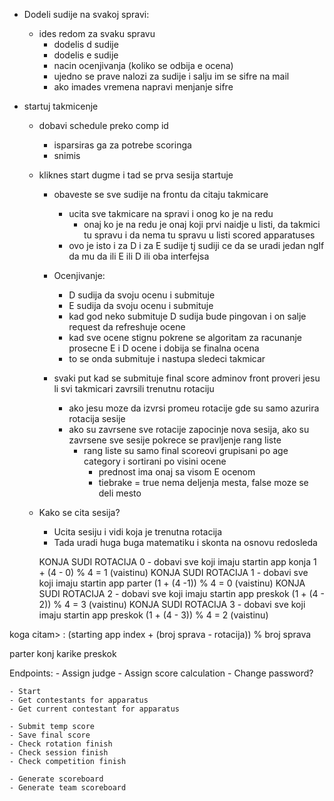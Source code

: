 - Dodeli sudije na svakoj spravi:
    - ides redom za svaku spravu
        - dodelis d sudije
        - dodelis e sudije
        - nacin ocenjivanja (koliko se odbija e ocena)
        - ujedno se prave nalozi za sudije i salju im se sifre na mail
        - ako imades vremena napravi menjanje sifre

- startuj takmicenje
    - dobavi schedule preko comp id 
        - isparsiras ga za potrebe scoringa
        - snimis
    - kliknes start dugme i tad se prva sesija startuje
        - obaveste se sve sudije na frontu da citaju takmicare
            - ucita sve takmicare na spravi i onog ko je na redu
                - onaj ko je na redu je onaj koji prvi naidje u listi, da takmici tu spravu i da nema tu spravu u listi scored apparatuses
            - ovo je isto i za D i za E sudije tj sudiji ce da se uradi jedan ngIf da mu da ili E ili D ili oba interfejsa 

        - Ocenjivanje:
            - D sudija da svoju ocenu i submituje
            - E sudija da svoju ocenu i submituje
            - kad god neko submituje D sudija bude pingovan i on salje request da refreshuje ocene
            - kad sve ocene stignu pokrene se algoritam za racunanje prosecne E i D ocene i dobija se finalna ocena
            - to se onda submituje i nastupa sledeci takmicar

        - svaki put kad se submituje final score adminov front proveri jesu li svi takmicari zavrsili trenutnu rotaciju
            - ako jesu moze da izvrsi promeu rotacije gde su samo azurira rotacija sesije
            - ako su zavrsene sve rotacije zapocinje nova sesija, ako su zavrsene sve sesije pokrece se pravljenje rang liste
                - rang liste su samo final scoreovi grupisani po age category i sortirani po visini ocene
                    - prednost ima onaj sa visom E ocenom
                    - tiebrake = true nema deljenja mesta, false moze se deli mesto 



    - Kako se cita sesija?
        - Ucita sesiju i vidi koja je trenutna rotacija
        - Tada uradi huga buga matematiku i skonta na osnovu redosleda  

        KONJA SUDI ROTACIJA 0 - dobavi sve koji imaju startin app konja 1 + (4 - 0) % 4  = 1 (vaistinu)
        KONJA SUDI ROTACIJA 1 - dobavi sve koji imaju startin app parter (1 + (4 -1)) % 4 = 0 (vaistinu) 
        KONJA SUDI ROTACIJA 2 - dobavi sve koji imaju startin app preskok (1 + (4 - 2)) % 4 = 3 (vaistinu)
        KONJA SUDI ROTACIJA 3 - dobavi sve koji imaju startin app preskok (1 + (4 - 3)) % 4 = 2 (vaistinu)

koga citam> : (starting app index + (broj sprava -  rotacija)) % broj sprava

parter konj karike preskok






Endpoints:
    - Assign judge 
    - Assign score calculation 
    - Change password?

    - Start
    - Get contestants for apparatus
    - Get current contestant for apparatus

    - Submit temp score
    - Save final score
    - Check rotation finish
    - Check session finish
    - Check competition finish

    - Generate scoreboard
    - Generate team scoreboard
